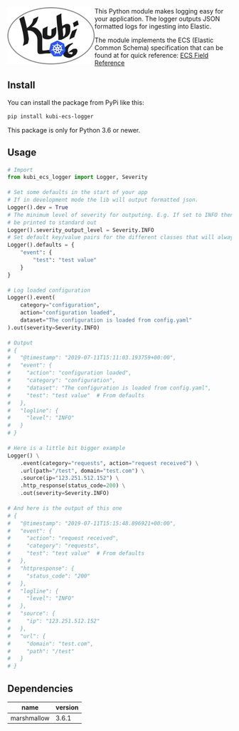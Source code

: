 <img align="left" src="https://github.com/kumina/kubi_ecs_logger/blob/master/logo.png">
This Python module makes logging easy for your application.  
The logger outputs JSON formatted logs for ingesting into Elastic.  

The module implements the ECS (Elastic Common Schema) specification that
can be found at for quick reference: 
[ECS Field Reference](https://www.elastic.co/guide/en/ecs/current/ecs-field-reference.html#ecs-field-reference)

## Install
You can install the package from PyPi like this:
```bash
pip install kubi-ecs-logger
```
This package is only for Python 3.6 or newer.

## Usage
```python 
# Import 
from kubi_ecs_logger import Logger, Severity

# Set some defaults in the start of your app
# If in development mode the lib will output formatted json.
Logger().dev = True
# The minimum level of severity for outputing. E.g. If set to INFO then DEBUG logs will not 
# be printed to standard out
Logger().severity_output_level = Severity.INFO
# Set default key/value pairs for the different classes that will always be appended before final output
Logger().defaults = {
    "event": {
        "test": "test value"
    }
}

# Log loaded configuration
Logger().event(
    category="configuration",
    action="configuration loaded",
    dataset="The configuration is loaded from config.yaml"
).out(severity=Severity.INFO)

# Output
# {
#   "@timestamp": "2019-07-11T15:11:03.193759+00:00",
#   "event": {
#     "action": "configuration loaded",
#     "category": "configuration",
#     "dataset": "The configuration is loaded from config.yaml",
#     "test": "test value"  # From defaults
#   },
#   "logline": {
#     "level": "INFO"
#   }
# }

# Here is a little bit bigger example
Logger() \
    .event(category="requests", action="request received") \
    .url(path="/test", domain="test.com") \
    .source(ip="123.251.512.152") \
    .http_response(status_code=200) \
    .out(severity=Severity.INFO)

# And here is the output of this one
# {
#   "@timestamp": "2019-07-11T15:15:48.896921+00:00",
#   "event": {
#     "action": "request received",
#     "category": "requests",
#     "test": "test value"  # From defaults
#   },
#   "httpresponse": {
#     "status_code": "200"
#   },
#   "logline": {
#     "level": "INFO"
#   },
#   "source": {
#     "ip": "123.251.512.152"
#   },
#   "url": {
#     "domain": "test.com",
#     "path": "/test"
#   }
# }
```

## Dependencies
| name        | version |
|-------------|---------|
| marshmallow | 3.6.1   |
